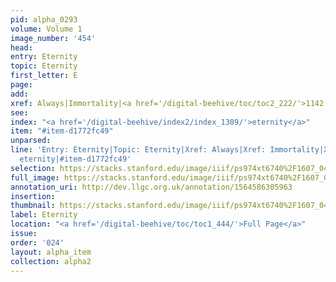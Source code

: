 ```yaml
---
pid: alpha_0293
volume: Volume 1
image_number: '454'
head: 
entry: Eternity
topic: Eternity
first_letter: E
page: 
add: 
xref: Always|Immortality|<a href='/digital-beehive/toc/toc2_222/'>1142 [Eternity]</a>
see: 
index: "<a href='/digital-beehive/index2/index_1309/'>eternity</a>"
item: "#item-d1772fc49"
unparsed: 
line: 'Entry: Eternity|Topic: Eternity|Xref: Always|Xref: Immortality|Xref: 1142 [Eternity]|Index:
  eternity|#item-d1772fc49'
selection: https://stacks.stanford.edu/image/iiif/ps974xt6740%2F1607_0453/771,2746,2954,642/full/0/default.jpg
full_image: https://stacks.stanford.edu/image/iiif/ps974xt6740%2F1607_0453/full/full/0/default.jpg
annotation_uri: http://dev.llgc.org.uk/annotation/1564586305963
insertion: 
thumbnail: https://stacks.stanford.edu/image/iiif/ps974xt6740%2F1607_0453/771,2746,600,180/250,/0/default.jpg
label: Eternity
location: "<a href='/digital-beehive/toc/toc1_444/'>Full Page</a>"
issue: 
order: '024'
layout: alpha_item
collection: alpha2
---
```


